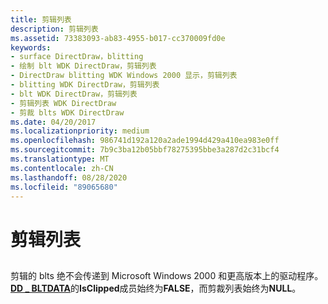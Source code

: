 ```yaml
---
title: 剪辑列表
description: 剪辑列表
ms.assetid: 73383093-ab83-4955-b017-cc370009fd0e
keywords:
- surface DirectDraw，blitting
- 绘制 blt WDK DirectDraw，剪辑列表
- DirectDraw blitting WDK Windows 2000 显示，剪辑列表
- blitting WDK DirectDraw，剪辑列表
- blt WDK DirectDraw，剪辑列表
- 剪辑列表 WDK DirectDraw
- 剪裁 blts WDK DirectDraw
ms.date: 04/20/2017
ms.localizationpriority: medium
ms.openlocfilehash: 986741d192a120a2ade1994d429a410ea983e0ff
ms.sourcegitcommit: 7b9c3ba12b05bbf78275395bbe3a287d2c31bcf4
ms.translationtype: MT
ms.contentlocale: zh-CN
ms.lasthandoff: 08/28/2020
ms.locfileid: "89065680"
---
```

# <a name="clip-lists"></a>剪辑列表


## <span id="ddk_clip_lists_gg"></span><span id="DDK_CLIP_LISTS_GG"></span>


剪辑的 blts 绝不会传递到 Microsoft Windows 2000 和更高版本上的驱动程序。 [**DD \_ BLTDATA**](/windows/desktop/api/ddrawint/ns-ddrawint-_dd_bltdata)的**IsClipped**成员始终为**FALSE**，而剪裁列表始终为**NULL**。

 

